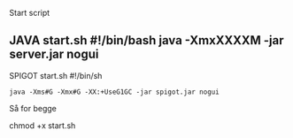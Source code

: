 Start script

JAVA
start.sh
    #!/bin/bash
    java -XmxXXXXM -jar server.jar nogui
---------

SPIGOT
start.sh
    #!/bin/sh

    java -Xms#G -Xmx#G -XX:+UseG1GC -jar spigot.jar nogui

Så for begge

chmod +x start.sh
